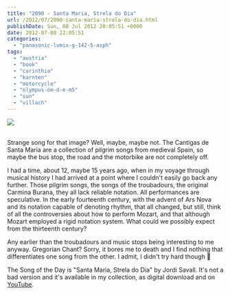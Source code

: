 ```yaml
---
title: "2090 - Santa Maria, Strela do Dia"
url: /2012/07/2090-santa-maria-strela-do-dia.html
publishDate: Sun, 08 Jul 2012 20:05:51 +0000
date: 2012-07-08 22:05:51
categories: 
  - "panasonic-lumix-g-142-5-asph"
tags: 
  - "austria"
  - "book"
  - "carinthia"
  - "karnten"
  - "motorcycle"
  - "olympus-om-d-e-m5"
  - "sun"
  - "villach"
---
```

<div class="container">
<div class="center"><a target="_blank" href="https://d25zfm9zpd7gm5.cloudfront.net/1200x1200/2012/20120708_195230_lr.jpg"><img src="https://d25zfm9zpd7gm5.cloudfront.net/0600x0600/2012/20120708_195230_lr.jpg" /></a></div>
</div>
<br />

Strange song for that image? Well, maybe, maybe not. The Cantigas de Santa Maria are a collection of pilgrim songs from medieval Spain, so maybe the bus stop, the road and the motorbike are not completely off.

I had a time, about 12, maybe 15 years ago, when in my voyage through musical history I had arrived at a point where I couldn't easily go back any further. Those pilgrim songs, the songs of the troubadours, the original Carmina Burana, they all lack reliable notation. All performances are speculative. In the early fourteenth century, with the advent of Ars Nova and its notation capable of denoting rhythm, that all changed, but still, think of all the controversies about how to perform Mozart, and that although Mozart employed a rigid notation system. What could we possibly expect from the thirteenth century?

 Any earlier than the troubadours and music stops being interesting to me anyway. Gregorian Chant? Sorry, it bores me to death and I find nothing that differentiates one song from the other. I admit, I didn't try hard though 🙂

The Song of the Day is "Santa Maria, Strela do Dia" by Jordi Savall. It's not a bad version and it's available in my collection, as digital download and on <a href="http://www.youtube.com/watch?v=5MGQOvuiOms" target="_blank">YouTube</a>.
